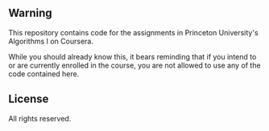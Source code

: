 ## Warning

This repository contains code for the assignments in Princeton University's Algorithms I on Coursera.

While you should already know this, it bears reminding that if you intend to or are currently
enrolled in the course, you are not allowed to use any of the code contained here.

## License

All rights reserved.
